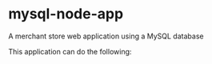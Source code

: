 # mysql-node-app
A merchant store web application using a MySQL database


This application can do the following:

